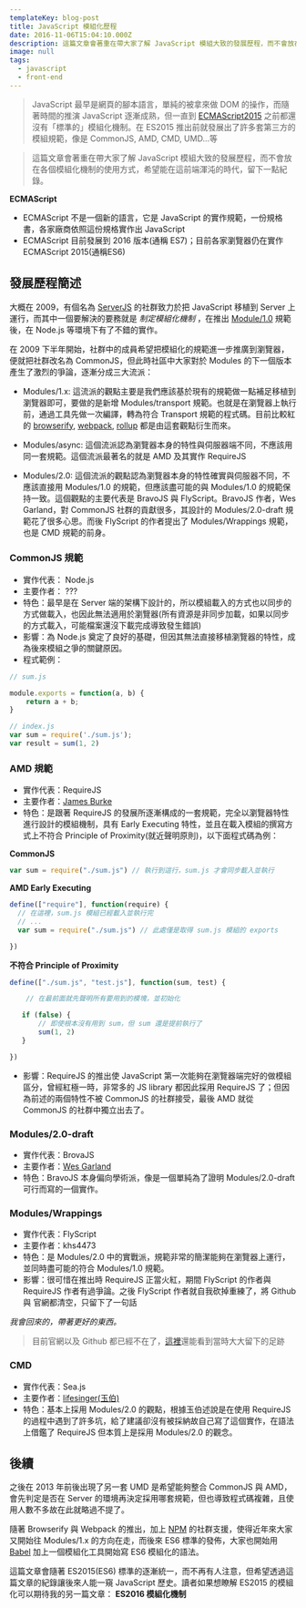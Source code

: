 ```yaml
---
templateKey: blog-post
title: JavaScript 模組化歷程
date: 2016-11-06T15:04:10.000Z
description: 這篇文章會著重在帶大家了解 JavaScript 模組大致的發展歷程，而不會放在各個模組化機制的使用方式，希望能在這前端渾沌的時代，留下一點紀錄。
image: null
tags:
  - javascript
  - front-end
---
```


> JavaScript 最早是網頁的腳本語言，單純的被拿來做 DOM 的操作，而隨著時間的推演 JavaScript 逐漸成熟，但一直到 [ECMAScript2015](http://www.ecma-international.org/ecma-262/6.0/) 之前都還沒有「標準的」模組化機制。在 ES2015 推出前就發展出了許多套第三方的模組規範，像是 CommonJS, AMD, CMD, UMD...等 

> 這篇文章會著重在帶大家了解 JavaScript 模組大致的發展歷程，而不會放在各個模組化機制的使用方式，希望能在這前端渾沌的時代，留下一點紀錄。


**ECMAScript**

- ECMAScript 不是一個新的語言，它是 JavaScript 的實作規範，一份規格書，各家廠商依照這份規格實作出 JavaScript 
- ECMAScript 目前發展到 2016 版本(通稱 ES7)；目前各家瀏覽器仍在實作 ECMAScript 2015(通稱ES6)

## 發展歷程簡述

大概在 2009，有個名為 [ServerJS](https://wiki.mozilla.org/ServerJS) 的社群致力於把 JavaScript 移植到 Server 上運行，而其中一個要解決的要務就是 *制定模組化機制* ，在推出 [Module/1.0](http://wiki.commonjs.org/wiki/Modules/1.0) 規範後，在 Node.js 等環境下有了不錯的實作。

在 2009 下半年開始，社群中的成員希望把模組化的規範進一步推廣到瀏覽器，便就把社群改名為 CommonJS，但此時社區中大家對於 Modules 的下一個版本產生了激烈的爭論，逐漸分成三大流派：

- Modules/1.x: 這流派的觀點主要是我們應該基於現有的規範做一點補足移植到瀏覽器即可，要做的是新增 Modules/transport 規範。也就是在瀏覽器上執行前，通過工具先做一次編譯，轉為符合 Transport 規範的程式碼。目前比較紅的 [browserify](http://browserify.org/), [webpack](https://webpack.github.io/), [rollup](https://github.com/rollup/rollup) 都是由這套觀點衍生而來。

- Modules/async: 這個流派認為瀏覽器本身的特性與伺服器端不同，不應該用同一套規範。這個流派最著名的就是 AMD 及其實作 RequireJS

- Modules/2.0: 這個流派的觀點認為瀏覽器本身的特性確實與伺服器不同，不應該直接用 Modules/1.0 的規範，但應該盡可能的與 Modules/1.0 的規範保持一致。這個觀點的主要代表是 BravoJS 與 FlyScript。BravoJS 作者，Wes Garland，對 CommonJS 社群的貢獻很多，其設計的 Modules/2.0-draft 規範花了很多心思。而後 FlyScript 的作者提出了 Modules/Wrappings 規範，也是 CMD 規範的前身。

### CommonJS 規範

- 實作代表： Node.js
- 主要作者： ???
- 特色：最早是在 Server 端的架構下設計的，所以模組載入的方式也以同步的方式做載入，也因此無法適用於瀏覽器(所有資源是非同步加載，如果以同步的方式載入，可能檔案還沒下載完成導致發生錯誤)
- 影響：為 Node.js 奠定了良好的基礎，但因其無法直接移植瀏覽器的特性，成為後來模組之爭的關鍵原因。
- 程式範例：

```javascript
// sum.js

module.exports = function(a, b) {
	return a + b;
}

// index.js
var sum = require('./sum.js');
var result = sum(1, 2)
```

### AMD 規範

- 實作代表：RequireJS
- 主要作者：[James Burke](https://github.com/jrburke)
- 特色：是跟著 RequireJS 的發展所逐漸構成的一套規範，完全以瀏覽器特性進行設計的模組機制，具有 Early Executing 特性，並且在載入模組的撰寫方式上不符合 Principle of Proximity(就近聲明原則)，以下面程式碼為例：

**CommonJS**

```javascript
var sum = require("./sum.js") // 執行到這行，sum.js 才會同步載入並執行
```

**AMD Early Executing**

```javascript
define(["require"], function(require) {
  // 在這裡，sum.js 模組已經載入並執行完
  // ...
  var sum = require("./sum.js") // 此處僅是取得 sum.js 模組的 exports

})
```

**不符合 Principle of Proximity**

```javascript
define(["./sum.js", "test.js"], function(sum, test) {

    // 在最前面就先聲明所有要用到的模塊，並初始化

   if (false) {
       // 即使根本沒有用到 sum，但 sum 還是提前執行了
       sum(1, 2)
   }

})
```

- 影響：RequireJS 的推出使 JavaScript 第一次能夠在瀏覽器端完好的做模組區分，曾經紅極一時，非常多的 JS library 都因此採用 RequireJS 了；但因為前述的兩個特性不被 CommonJS 的社群接受，最後 AMD 就從 CommonJS 的社群中獨立出去了。

### Modules/2.0-draft

- 實作代表：BrovaJS
- 主要作者：[Wes Garland](https://github.com/wesgarland)
- 特色：BravoJS 本身偏向學術派，像是一個單純為了證明 Modules/2.0-draft 可行而寫的一個實作。

### Modules/Wrappings

- 實作代表：FlyScript
- 主要作者：khs4473
- 特色：是 Modules/2.0 中的實戰派，規範非常的簡潔能夠在瀏覽器上運行，並同時盡可能的符合 Modules/1.0 規範。
- 影響：很可惜在推出時 RequireJS 正當火紅，期間 FlyScript 的作者與 RequireJS 作者有過爭論。之後 FlyScript 作者就自我砍掉重練了，將 Github 與 官網都清空，只留下了一句話

*我會回來的，帶著更好的東西。*


> 目前官網以及 Github 都已經不在了，[這裡](https://groups.google.com/forum/#!topic/commonjs/DbIWVGh0FiI)還能看到當時大大留下的足跡

### CMD

- 實作代表：Sea.js
- 主要作者：[lifesinger(玉伯)](https://github.com/lifesinger)
- 特色：基本上採用 Modules/2.0 的觀點，根據玉伯述說是在使用 RequireJS 的過程中遇到了許多坑，給了建議卻沒有被採納故自己寫了這個實作，在語法上借鑑了 RequireJS 但本質上是採用 Modules/2.0 的觀念。

## 後續

之後在 2013 年前後出現了另一套 UMD 是希望能夠整合 CommonJS 與  AMD，會先判定是否在 Server 的環境再決定採用哪套規範，但也導致程式碼複雜，且使用人數不多故在此就略過不提了。

隨著 Browserify 與 Webpack 的推出，加上 [NPM](https://www.npmjs.com/) 的社群支援，使得近年來大家又開始往 Modules/1.x 的方向在走，而後來 ES6 標準的發佈，大家也開始用 [Babel](https://babeljs.io/) 加上一個模組化工具開始寫 ES6 模組化的語法。

這篇文章會隨著 ES2015(ES6) 標準的逐漸統一，而不再有人注意，但希望透過這篇文章的紀錄讓後來人能一窺 JavaScript 歷史。讀者如果想瞭解 ES2015 的模組化可以期待我的另一篇文章： **ES2016 模組化機制**